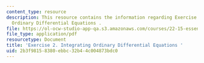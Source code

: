 ```yaml
---
content_type: resource
description: This resource contains the information regarding Exercise 2. Integrating
  Ordinary Differential Equations .
file: https://ol-ocw-studio-app-qa.s3.amazonaws.com/courses/22-15-essential-numerical-methods-fall-2014/2b3f98158380ebbc32b44c004873bdc0_MIT22_15F14_ex02.pdf
file_type: application/pdf
resourcetype: Document
title: 'Exercise 2. Integrating Ordinary Differential Equations '
uid: 2b3f9815-8380-ebbc-32b4-4c004873bdc0
---
```

